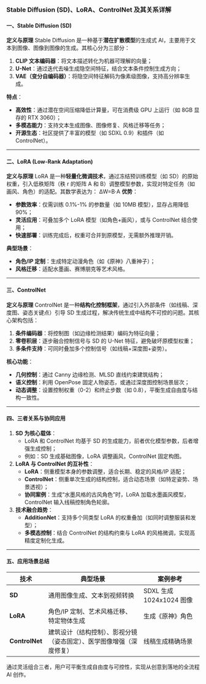 ### Stable Diffusion (SD)、LoRA、ControlNet 及其关系详解

#### 一、**Stable Diffusion (SD)**

**定义与原理**
 Stable Diffusion 是一种基于​**​潜在扩散模型​**​的生成式 AI，主要用于文本到图像、图像到图像的生成。其核心分为三部分：

1. **CLIP 文本编码器**：将文本描述转化为机器可理解的向量；
2. **U-Net**：通过迭代去噪生成隐空间特征，结合文本条件控制生成方向；
3. **VAE（变分自编码器）**：将隐空间特征解码为像素级图像，支持高分辨率生成。

**特点**：

- **高效性**：通过潜在空间压缩降低计算量，可在消费级 GPU 上运行（如 8GB 显存的 RTX 3060）；
- **多模态能力**：支持文本生成图像、图像修复、风格迁移等任务；
- **开源生态**：社区提供了丰富的模型（如 SDXL 0.9）和插件（如 ControlNet）。

------

#### 二、**LoRA (Low-Rank Adaptation)**

**定义与原理**
 LoRA 是一种​**​轻量化微调技术​**​，通过冻结预训练模型（如 SD）的原始权重，引入低秩矩阵（秩 r 的矩阵 A 和 B）调整模型参数，实现对特定任务（如画风、角色）的适配。其数学表达为：
 ΔW=B⋅A
 ​**​优势​**​：

- **参数效率**：仅需训练 0.1%-1% 的参数量（如 10MB 模型），显存占用降低 90%；
- **灵活应用**：可叠加多个 LoRA 模型（如角色+画风），或与 ControlNet 结合使用；
- **快速部署**：训练完成后，权重可合并到原模型，无需额外推理开销。

**典型场景**：

- **角色/IP 定制**：生成特定动漫角色（如《原神》八重神子）；
- **风格迁移**：适配水墨画、赛博朋克等艺术风格。

------

#### 三、**ControlNet**

**定义与原理**
 ControlNet 是一种​**​结构化控制框架​**​，通过引入外部条件（如线稿、深度图、姿态关键点）引导 SD 生成过程，解决传统生成中结构不可控的问题。其核心架构包括：

1. **条件编码器**：将控制图（如边缘检测结果）编码为特征向量；
2. **零卷积层**：逐步融合控制信号与 SD 的 U-Net 特征，避免破坏原模型权重；
3. **多条件支持**：可同时叠加多个控制信号（如线稿+深度图+姿势）。

**核心功能**：

- **几何控制**：通过 Canny 边缘检测、MLSD 直线约束建筑结构；
- **语义控制**：利用 OpenPose 固定人物姿态，或通过深度图控制场景层次；
- **动态调整**：设置控制权重（0-2）和终止步数（如 0.8），平衡生成自由度与结构一致性。

------

#### 四、**三者关系与协同应用**

1. **SD 为核心载体**：
   - LoRA 和 ControlNet 均基于 SD 的生成能力，前者优化模型参数，后者增强生成控制；
   - 例如：SD 生成基础图像，LoRA 调整画风，ControlNet 固定构图。
2. **LoRA 与 ControlNet 的互补性**：
   - **LoRA**：侧重模型本身的参数调整，适合长期、稳定的风格/IP 适配；
   - **ControlNet**：侧重单次生成的结构控制，适合动态场景（如特定姿势、场景透视）；
   - **协同案例**：生成“水墨风格的古风角色”时，LoRA 加载水墨画风模型，ControlNet 输入线稿控制角色轮廓。
3. **技术融合趋势**：
   - **AdditionNet**：支持多个同类型 LoRA 的权重叠加（如同时调整服装和发型）；
   - **多模态控制**：结合 ControlNet 的结构约束与 LoRA 的风格微调，实现高精度定制化生成。

------

#### 五、**应用场景总结**

| 技术           | 典型场景                                                     | 案例参考                 |
| -------------- | ------------------------------------------------------------ | ------------------------ |
| **SD**         | 通用图像生成、文本到视频转换                                 | SDXL 生成 1024x1024 图像 |
| **LoRA**       | 角色/IP 定制、艺术风格迁移、特定物体生成                     | 生成《原神》角色         |
| **ControlNet** | 建筑设计（结构控制）、影视分镜（姿态固定）、医学图像增强（深度修复） | 线稿生成精确场景         |

通过灵活组合三者，用户可平衡生成自由度与可控性，实现从创意到落地的全流程 AI 创作。